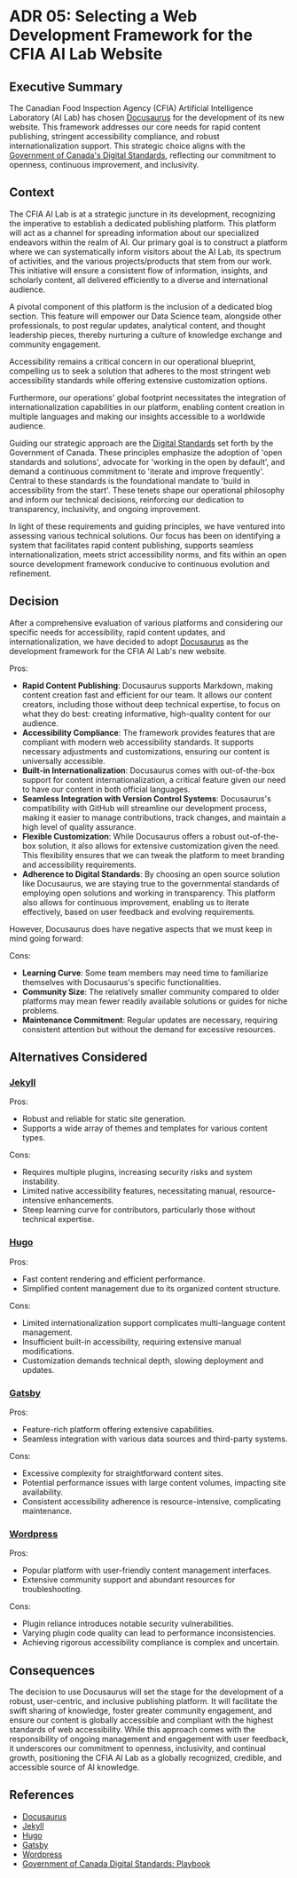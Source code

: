 # ADR 05: Selecting a Web Development Framework for the CFIA AI Lab Website

## Executive Summary
The Canadian Food Inspection Agency (CFIA) Artificial Intelligence Laboratory
(AI Lab) has chosen [Docusaurus](https://docusaurus.io/) for the development of
its new website. This framework addresses our core needs for rapid content
publishing, stringent accessibility compliance, and robust internationalization
support. This strategic choice aligns with the [Government of Canada's Digital
Standards](https://www.canada.ca/en/government/system/digital-government/government-canada-digital-standards.html),
reflecting our commitment to openness, continuous improvement, and inclusivity.

## Context
The CFIA AI Lab is at a strategic juncture in its development, recognizing the
imperative to establish a dedicated publishing platform. This platform will act
as a channel for spreading information about our specialized endeavors within
the realm of AI. Our primary goal is to construct a platform where we can
systematically inform visitors about the AI Lab, its spectrum of activities, and
the various projects/products that stem from our work. This initiative will
ensure a consistent flow of information, insights, and scholarly content, all
delivered efficiently to a diverse and international audience.

A pivotal component of this platform is the inclusion of a dedicated blog
section. This feature will empower our Data Science team, alongside other
professionals, to post regular updates, analytical content, and thought
leadership pieces, thereby nurturing a culture of knowledge exchange and
community engagement.

Accessibility remains a critical concern in our operational blueprint,
compelling us to seek a solution that adheres to the most stringent web
accessibility standards while offering extensive customization options.

Furthermore, our operations' global footprint necessitates the integration of
internationalization capabilities in our platform, enabling content creation in
multiple languages and making our insights accessible to a worldwide audience.

Guiding our strategic approach are the [Digital
Standards](https://www.canada.ca/en/government/system/digital-government/government-canada-digital-standards.html)
set forth by the Government of Canada. These principles emphasize the adoption
of 'open standards and solutions', advocate for 'working in the open by
default', and demand a continuous commitment to 'iterate and improve
frequently'. Central to these standards is the foundational mandate to 'build in
accessibility from the start'. These tenets shape our operational philosophy and
inform our technical decisions, reinforcing our dedication to transparency,
inclusivity, and ongoing improvement.

In light of these requirements and guiding principles, we have ventured into
assessing various technical solutions. Our focus has been on identifying a
system that facilitates rapid content publishing, supports seamless
internationalization, meets strict accessibility norms, and fits within an open
source development framework conducive to continuous evolution and refinement.

## Decision
After a comprehensive evaluation of various platforms and considering our
specific needs for accessibility, rapid content updates, and
internationalization, we have decided to adopt
[Docusaurus](https://docusaurus.io/) as the development framework for the CFIA
AI Lab's new website.

Pros:
* **Rapid Content Publishing**: Docusaurus supports Markdown, making content
  creation fast and efficient for our team. It allows our content creators,
  including those without deep technical expertise, to focus on what they do
  best: creating informative, high-quality content for our audience.
* **Accessibility Compliance**: The framework provides features that are
  compliant with modern web accessibility standards. It supports necessary
  adjustments and customizations, ensuring our content is universally
  accessible.
* **Built-in Internationalization**: Docusaurus comes with out-of-the-box
  support for content internationalization, a critical feature given our need to
  have our content in both official languages.
* **Seamless Integration with Version Control Systems**: Docusaurus's
  compatibility with GitHub will streamline our development process, making it
  easier to manage contributions, track changes, and maintain a high level of
  quality assurance.
* **Flexible Customization**: While Docusaurus offers a robust out-of-the-box
  solution, it also allows for extensive customization given the need. This
  flexibility ensures that we can tweak the platform to meet branding and
  accessibility requirements.
* **Adherence to Digital Standards**: By choosing an open source solution like
  Docusaurus, we are staying true to the governmental standards of employing
  open solutions and working in transparency. This platform also allows for
  continuous improvement, enabling us to iterate effectively, based on user
  feedback and evolving requirements.


However, Docusaurus does have negative aspects that we must keep in mind going
forward: 

Cons: 

* **Learning Curve**: Some team members may need time to familiarize themselves
  with Docusaurus's specific functionalities.
* **Community Size**: The relatively smaller community compared to older
  platforms may mean fewer readily available solutions or guides for niche
  problems.
* **Maintenance Commitment**: Regular updates are necessary, requiring
  consistent attention but without the demand for excessive resources.

## Alternatives Considered

### [Jekyll](https://jekyllrb.com/)
Pros:
* Robust and reliable for static site generation.
* Supports a wide array of themes and templates for various content types.

Cons:
* Requires multiple plugins, increasing security risks and system instability.
* Limited native accessibility features, necessitating manual,
  resource-intensive enhancements.
* Steep learning curve for contributors, particularly those without technical
  expertise.

### [Hugo](https://gohugo.io/)
Pros:
* Fast content rendering and efficient performance.
* Simplified content management due to its organized content structure.

Cons:
* Limited internationalization support complicates multi-language content
  management.
* Insufficient built-in accessibility, requiring extensive manual modifications.
* Customization demands technical depth, slowing deployment and updates.

### [Gatsby](https://www.gatsbyjs.com/)
Pros:
* Feature-rich platform offering extensive capabilities.
* Seamless integration with various data sources and third-party systems.

Cons:
* Excessive complexity for straightforward content sites.
* Potential performance issues with large content volumes, impacting site
  availability.
* Consistent accessibility adherence is resource-intensive, complicating
  maintenance.

### [Wordpress](https://wordpress.com/)
Pros:
* Popular platform with user-friendly content management interfaces.
* Extensive community support and abundant resources for troubleshooting.

Cons:
* Plugin reliance introduces notable security vulnerabilities.
* Varying plugin code quality can lead to performance inconsistencies.
* Achieving rigorous accessibility compliance is complex and uncertain.


## Consequences
The decision to use Docusaurus will set the stage for the development of a
robust, user-centric, and inclusive publishing platform. It will facilitate the
swift sharing of knowledge, foster greater community engagement, and ensure our
content is globally accessible and compliant with the highest standards of web
accessibility. While this approach comes with the responsibility of ongoing
management and engagement with user feedback, it underscores our commitment to
openness, inclusivity, and continual growth, positioning the CFIA AI Lab as a
globally recognized, credible, and accessible source of AI knowledge.

## References
* [Docusaurus](https://docusaurus.io/)
* [Jekyll](https://jekyllrb.com/)
* [Hugo](https://gohugo.io/)
* [Gatsby](https://www.gatsbyjs.com/)
* [Wordpress](https://wordpress.com/)
* [Government of Canada Digital Standards:
  Playbook](https://www.canada.ca/en/government/system/digital-government/government-canada-digital-standards.html)